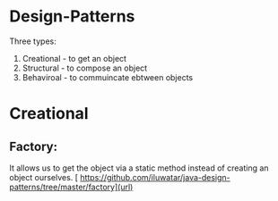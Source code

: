 # Design-Patterns
Three types:
1. Creational - to get an object
2. Structural - to compose an object
3. Behaviroal - to commuincate ebtween objects

# Creational
 ## Factory: 
 It allows us to get the object via a static method instead of creating an object ourselves.
[ https://github.com/iluwatar/java-design-patterns/tree/master/factory](url)
